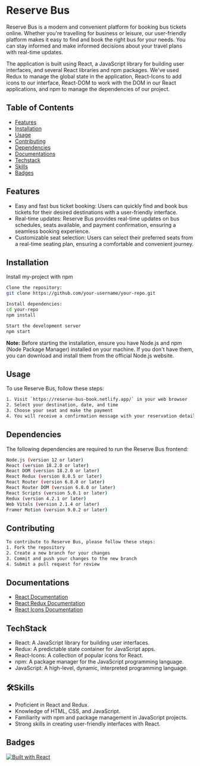 # Reserve Bus

Reserve Bus is a modern and convenient platform for booking bus tickets online. Whether you're travelling for business or leisure, our user-friendly platform makes it easy to find and book the right bus for your needs. You can stay informed and make informed decisions about your travel plans with real-time updates.

The application is built using React, a JavaScript library for building user interfaces, and several React libraries and npm packages. We've used Redux to manage the global state in the application, React-Icons to add icons to our interface, React-DOM to work with the DOM in our React applications, and npm to manage the dependencies of our project.

## Table of Contents
- [Features](#features)
- [Installation](#installation)
- [Usage](#usage)
- [Contributing](#contributing)
- [Dependencies](#dependencies)
- [Documentations](#documentations)
- [Techstack](#techstack)
- [Skills](#skills)
- [Badges](#badges)

## Features
- Easy and fast bus ticket booking: Users can quickly find and book bus tickets for their desired destinations with a user-friendly interface.
- Real-time updates: Reserve Bus provides real-time updates on bus schedules, seats available, and payment confirmation, ensuring a seamless booking experience.
- Customizable seat selection: Users can select their preferred seats from a real-time seating plan, ensuring a comfortable and convenient journey.


## Installation
Install my-project with npm
```bash
Clone the repository:
git clone https://github.com/your-username/your-repo.git
```
```bash
Install dependencies:
cd your-repo
npm install
```
```bash
Start the development server
npm start
```
**Note:** Before starting the installation, ensure you have Node.js and npm (Node Package Manager) installed on your machine. If you don't have them, you can download and install them from the official Node.js website.

## Usage
To use Reserve Bus, follow these steps:
```bash
1. Visit `https://reserve-bus-book.netlify.app/` in your web browser
2. Select your destination, date, and time
3. Choose your seat and make the payment
4. You will receive a confirmation message with your reservation details
```

## Dependencies
The following dependencies are required to run the Reserve Bus frontend:
```bash
Node.js (version 12 or later)
React (version 18.2.0 or later)
React DOM (version 18.2.0 or later)
React Redux (version 8.0.5 or later)
React Router (version 6.8.0 or later)
React Router DOM (version 6.8.0 or later)
React Scripts (version 5.0.1 or later)
Redux (version 4.2.1 or later)
Web Vitals (version 2.1.4 or later)
Framer Motion (version 9.0.2 or later)
```

## Contributing
```bash
To contribute to Reserve Bus, please follow these steps:
1. Fork the repository
2. Create a new branch for your changes
3. Commit and push your changes to the new branch
4. Submit a pull request for review
```

## Documentations 
- [React Documentation](https://reactjs.org/docs/getting-started.html)
- [React Redux Documentation](https://redux.js.org/basics/usagewithreact)
- [React Icons Documentation](https://react-icons.github.io/react-icons/)

## TechStack
- React: A JavaScript library for building user interfaces.
- Redux: A predictable state container for JavaScript apps.
- React-Icons: A collection of popular icons for React.
- npm: A package manager for the JavaScript programming language.
- JavaScript: A high-level, dynamic, interpreted programming language.


## 🛠Skills
- Proficient in React and Redux.
- Knowledge of HTML, CSS, and JavaScript.
- Familiarity with npm and package management in JavaScript projects.
- Strong skills in creating user-friendly interfaces with React.


## Badges
[![Built with React](https://img.shields.io/badge/built%20with-React-61DAFB.svg)](https://reactjs.org)
